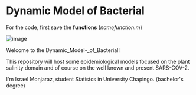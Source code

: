# Dynamic Model of Bacterial

For the code, first save the **functions** (_namefunction.m_)
 
![image](https://user-images.githubusercontent.com/111941844/200149373-34622688-0feb-4462-b5aa-5def4b9ed728.png)

Welcome to the Dynamic_Model-_of_Bacterial!

This repository will host some epidemiological models focused on the plant salinity domain and of course on the well known and present SARS-COV-2.


I'm Israel Monjaraz, student Statistcs in University Chapingo. (bachelor's degree)
